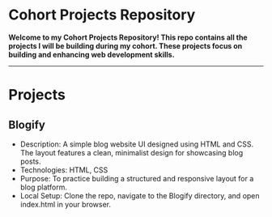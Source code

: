 # Cohort Projects Repository

**Welcome to my Cohort Projects Repository! This repo contains all the projects I will be building during my cohort. These projects focus on building and enhancing web development skills.**

***

# Projects

## Blogify
- Description: A simple blog website UI designed using HTML and CSS. The layout features a clean, minimalist design for showcasing blog posts.
- Technologies: HTML, CSS
- Purpose: To practice building a structured and responsive layout for a blog platform.
- Local Setup: Clone the repo, navigate to the Blogify directory, and open index.html in your browser.
